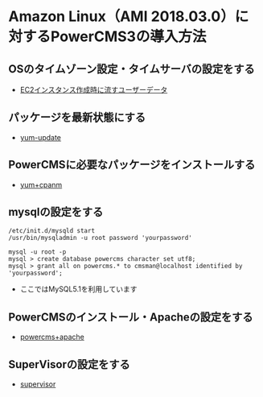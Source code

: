 # Amazon Linux（AMI 2018.03.0）に対するPowerCMS3の導入方法
## OSのタイムゾーン設定・タイムサーバの設定をする
- [EC2インスタンス作成時に流すユーザーデータ](./install-step0.sh)
## パッケージを最新状態にする
- [yum-update](./install-step1.sh)
## PowerCMSに必要なパッケージをインストールする
- [yum+cpanm](./install-step2.sh)

## mysqlの設定をする
```
/etc/init.d/mysqld start
/usr/bin/mysqladmin -u root password 'yourpassword'

mysql -u root -p
mysql > create database powercms character set utf8;
mysql > grant all on powercms.* to cmsman@localhost identified by 'yourpassword';
```
- ここではMySQL5.1を利用しています
## PowerCMSのインストール・Apacheの設定をする
- [powercms+apache](./install-step3.sh)

## SuperVisorの設定をする
- [supervisor](./install-step4.sh)
